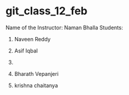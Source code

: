 # git_class_12_feb

Name of the Instructor: Naman Bhalla
Students:
1. Naveen Reddy
2. Asif Iqbal

3. 
4. Bharath Vepanjeri
5. krishna chaitanya
